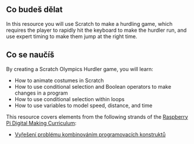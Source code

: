 ## Co budeš dělat

In this resource you will use Scratch to make a hurdling game, which requires the player to rapidly hit the keyboard to make the hurdler run, and use expert timing to make them jump at the right time.

## Co se naučíš

By creating a Scratch Olympics Hurdler game, you will learn:

- How to animate costumes in Scratch
- How to use conditional selection and Boolean operators to make changes in a program
- How to use conditional selection within loops
- How to use variables to model speed, distance, and time

This resource covers elements from the following strands of the [Raspberry Pi Digital Making Curriculum](https://www.raspberrypi.org/curriculum/):

- [Vyřešení problému kombinováním programovacích konstruktů](https://www.raspberrypi.org/curriculum/programming/builder)